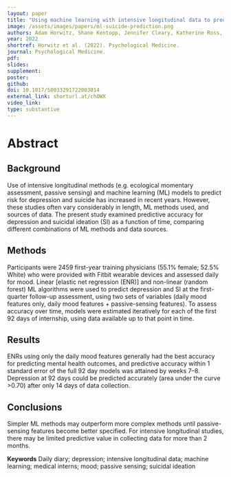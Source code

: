 ```yaml
---
layout: paper
title: "Using machine learning with intensive longitudinal data to predict depression and suicidal ideation among medical interns over time"
image: /assets/images/papers/ml-suicide-prediction.png
authors: Adam Horwitz, Shane Kentopp, Jennifer Cleary, Katherine Ross, zihao wang, Srijan Sen, Ewa K. Czyz
year: 2022
shortref: Horwitz et al. (2022). Psychological Medicine. 
journal: Psychological Medicine.
pdf: 
slides: 
supplement:
poster: 
github: 
doi: 10.1017/S0033291722003014
external_link: shorturl.at/chOWX
video_link: 
type: substantive
---
```


# Abstract

## Background

Use of intensive longitudinal methods (e.g. ecological momentary assessment, passive sensing) and machine learning (ML) models to predict risk for depression and suicide has increased in recent years. However, these studies often vary considerably in length, ML methods used, and sources of data. The present study examined predictive accuracy for depression and suicidal ideation (SI) as a function of time, comparing different combinations of ML methods and data sources.

## Methods

Participants were 2459 first-year training physicians (55.1% female; 52.5% White) who were provided with Fitbit wearable devices and assessed daily for mood. Linear [elastic net regression (ENR)] and non-linear (random forest) ML algorithms were used to predict depression and SI at the first-quarter follow-up assessment, using two sets of variables (daily mood features only, daily mood features + passive-sensing features). To assess accuracy over time, models were estimated iteratively for each of the first 92 days of internship, using data available up to that point in time.

## Results

ENRs using only the daily mood features generally had the best accuracy for predicting mental health outcomes, and predictive accuracy within 1 standard error of the full 92 day models was attained by weeks 7–8. Depression at 92 days could be predicted accurately (area under the curve >0.70) after only 14 days of data collection.

## Conclusions

Simpler ML methods may outperform more complex methods until passive-sensing features become better specified. For intensive longitudinal studies, there may be limited predictive value in collecting data for more than 2 months.

**Keywords** Daily diary; depression; intensive longitudinal data; machine learning; medical interns; mood; passive sensing; suicidal ideation